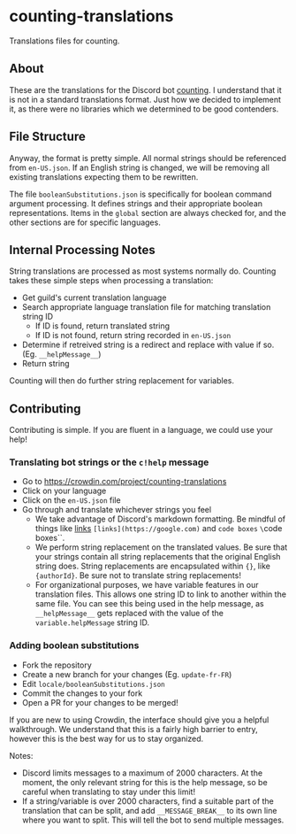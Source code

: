 # counting-translations
Translations files for counting.

## About
These are the translations for the Discord bot [counting](https://counting.duckgroup.xyz/invite). I understand that it is not in a standard translations format. Just how we decided to implement it, as there were no libraries which we determined to be good contenders.

## File Structure
Anyway, the format is pretty simple. All normal strings should be referenced from `en-US.json`. If an English string is changed, we will be removing all existing translations expecting them to be rewritten.

The file `booleanSubstitutions.json` is specifically for boolean command argument processing. It defines strings and their appropriate boolean representations. Items in the `global` section are always checked for, and the other sections
are for specific languages.

## Internal Processing Notes
String translations are processed as most systems normally do. Counting takes these simple steps when processing a translation:

- Get guild's current translation language
- Search appropriate language translation file for matching translation string ID
  - If ID is found, return translated string
  - If ID is not found, return string recorded in `en-US.json`
- Determine if retreived string is a redirect and replace with value if so. (Eg. `__helpMessage__`)
- Return string

Counting will then do further string replacement for variables.

## Contributing
Contributing is simple. If you are fluent in a language, we could use your help!

### Translating bot strings or the `c!help` message
- Go to https://crowdin.com/project/counting-translations
- Click on your language
- Click on the `en-US.json` file
- Go through and translate whichever strings you feel
  - We take advantage of Discord's markdown formatting. Be mindful of things like [links](https://google.com) `[links](https://google.com)` and `code boxes` `\`code boxes\``.
  - We perform string replacement on the translated values. Be sure that your strings contain all string replacements that the original English string does. String replacements are encapsulated within `{}`, like `{authorId}`. Be sure not to translate string replacements!
  - For organizational purposes, we have variable features in our translation files. This allows one string ID to link to another within the same file. You can see this being used in the help message, as `__helpMessage__` gets replaced with the value of the `variable.helpMessage` string ID.

### Adding boolean substitutions
- Fork the repository
- Create a new branch for your changes (Eg. `update-fr-FR`)
- Edit `locale/booleanSubstitutions.json`
- Commit the changes to your fork
- Open a PR for your changes to be merged!

If you are new to using Crowdin, the interface should give you a helpful walkthrough. We understand that this is a fairly high barrier to entry, however this is the best way for us to stay organized.

Notes:
- Discord limits messages to a maximum of 2000 characters. At the moment, the only relevant string for this is the help message, so be careful when translating to stay under this limit!
 - If a string/variable is over 2000 characters, find a suitable part of the translation that can be split, and add `__MESSAGE_BREAK__` to its own line where you want to split. This will tell the bot to send multiple messages.
